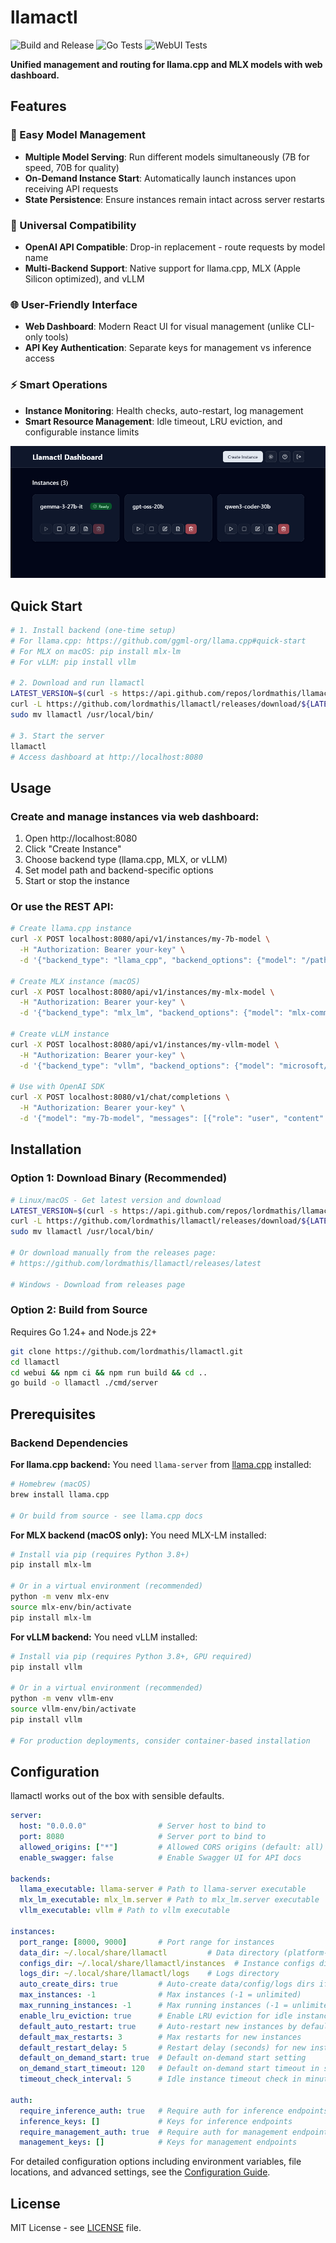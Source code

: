 # llamactl

![Build and Release](https://github.com/lordmathis/llamactl/actions/workflows/release.yaml/badge.svg) ![Go Tests](https://github.com/lordmathis/llamactl/actions/workflows/go_test.yaml/badge.svg) ![WebUI Tests](https://github.com/lordmathis/llamactl/actions/workflows/webui_test.yaml/badge.svg)

**Unified management and routing for llama.cpp and MLX models with web dashboard.**

## Features

### 🚀 Easy Model Management
- **Multiple Model Serving**: Run different models simultaneously (7B for speed, 70B for quality)
- **On-Demand Instance Start**: Automatically launch instances upon receiving API requests
- **State Persistence**: Ensure instances remain intact across server restarts

### 🔗 Universal Compatibility
- **OpenAI API Compatible**: Drop-in replacement - route requests by model name
- **Multi-Backend Support**: Native support for llama.cpp, MLX (Apple Silicon optimized), and vLLM

### 🌐 User-Friendly Interface
- **Web Dashboard**: Modern React UI for visual management (unlike CLI-only tools)
- **API Key Authentication**: Separate keys for management vs inference access

### ⚡ Smart Operations
- **Instance Monitoring**: Health checks, auto-restart, log management
- **Smart Resource Management**: Idle timeout, LRU eviction, and configurable instance limits  

![Dashboard Screenshot](docs/images/dashboard.png)

## Quick Start

```bash
# 1. Install backend (one-time setup)
# For llama.cpp: https://github.com/ggml-org/llama.cpp#quick-start
# For MLX on macOS: pip install mlx-lm
# For vLLM: pip install vllm

# 2. Download and run llamactl
LATEST_VERSION=$(curl -s https://api.github.com/repos/lordmathis/llamactl/releases/latest | grep '"tag_name":' | sed -E 's/.*"([^"]+)".*/\1/')
curl -L https://github.com/lordmathis/llamactl/releases/download/${LATEST_VERSION}/llamactl-${LATEST_VERSION}-linux-amd64.tar.gz | tar -xz
sudo mv llamactl /usr/local/bin/

# 3. Start the server
llamactl
# Access dashboard at http://localhost:8080
```

## Usage

### Create and manage instances via web dashboard:
1. Open http://localhost:8080
2. Click "Create Instance"
3. Choose backend type (llama.cpp, MLX, or vLLM)
4. Set model path and backend-specific options
5. Start or stop the instance

### Or use the REST API:
```bash
# Create llama.cpp instance
curl -X POST localhost:8080/api/v1/instances/my-7b-model \
  -H "Authorization: Bearer your-key" \
  -d '{"backend_type": "llama_cpp", "backend_options": {"model": "/path/to/model.gguf", "gpu_layers": 32}}'

# Create MLX instance (macOS)
curl -X POST localhost:8080/api/v1/instances/my-mlx-model \
  -H "Authorization: Bearer your-key" \
  -d '{"backend_type": "mlx_lm", "backend_options": {"model": "mlx-community/Mistral-7B-Instruct-v0.3-4bit"}}'

# Create vLLM instance
curl -X POST localhost:8080/api/v1/instances/my-vllm-model \
  -H "Authorization: Bearer your-key" \
  -d '{"backend_type": "vllm", "backend_options": {"model": "microsoft/DialoGPT-medium", "tensor_parallel_size": 2}}'

# Use with OpenAI SDK
curl -X POST localhost:8080/v1/chat/completions \
  -H "Authorization: Bearer your-key" \
  -d '{"model": "my-7b-model", "messages": [{"role": "user", "content": "Hello!"}]}'
```

## Installation

### Option 1: Download Binary (Recommended)

```bash
# Linux/macOS - Get latest version and download
LATEST_VERSION=$(curl -s https://api.github.com/repos/lordmathis/llamactl/releases/latest | grep '"tag_name":' | sed -E 's/.*"([^"]+)".*/\1/')
curl -L https://github.com/lordmathis/llamactl/releases/download/${LATEST_VERSION}/llamactl-${LATEST_VERSION}-$(uname -s | tr '[:upper:]' '[:lower:]')-$(uname -m).tar.gz | tar -xz
sudo mv llamactl /usr/local/bin/

# Or download manually from the releases page:
# https://github.com/lordmathis/llamactl/releases/latest

# Windows - Download from releases page
```

### Option 2: Build from Source
Requires Go 1.24+ and Node.js 22+
```bash
git clone https://github.com/lordmathis/llamactl.git
cd llamactl
cd webui && npm ci && npm run build && cd ..
go build -o llamactl ./cmd/server
```

## Prerequisites

### Backend Dependencies

**For llama.cpp backend:**
You need `llama-server` from [llama.cpp](https://github.com/ggml-org/llama.cpp) installed:

```bash
# Homebrew (macOS)
brew install llama.cpp

# Or build from source - see llama.cpp docs
```

**For MLX backend (macOS only):**
You need MLX-LM installed:

```bash
# Install via pip (requires Python 3.8+)
pip install mlx-lm

# Or in a virtual environment (recommended)
python -m venv mlx-env
source mlx-env/bin/activate
pip install mlx-lm
```

**For vLLM backend:**
You need vLLM installed:

```bash
# Install via pip (requires Python 3.8+, GPU required)
pip install vllm

# Or in a virtual environment (recommended)
python -m venv vllm-env
source vllm-env/bin/activate
pip install vllm

# For production deployments, consider container-based installation
```

## Configuration

llamactl works out of the box with sensible defaults.

```yaml
server:
  host: "0.0.0.0"                # Server host to bind to
  port: 8080                     # Server port to bind to
  allowed_origins: ["*"]         # Allowed CORS origins (default: all)
  enable_swagger: false          # Enable Swagger UI for API docs

backends:
  llama_executable: llama-server # Path to llama-server executable
  mlx_lm_executable: mlx_lm.server # Path to mlx_lm.server executable
  vllm_executable: vllm # Path to vllm executable

instances:
  port_range: [8000, 9000]       # Port range for instances
  data_dir: ~/.local/share/llamactl         # Data directory (platform-specific, see below)
  configs_dir: ~/.local/share/llamactl/instances  # Instance configs directory
  logs_dir: ~/.local/share/llamactl/logs    # Logs directory
  auto_create_dirs: true         # Auto-create data/config/logs dirs if missing
  max_instances: -1              # Max instances (-1 = unlimited)
  max_running_instances: -1      # Max running instances (-1 = unlimited)
  enable_lru_eviction: true      # Enable LRU eviction for idle instances
  default_auto_restart: true     # Auto-restart new instances by default
  default_max_restarts: 3        # Max restarts for new instances
  default_restart_delay: 5       # Restart delay (seconds) for new instances
  default_on_demand_start: true  # Default on-demand start setting
  on_demand_start_timeout: 120   # Default on-demand start timeout in seconds
  timeout_check_interval: 5      # Idle instance timeout check in minutes

auth:
  require_inference_auth: true   # Require auth for inference endpoints
  inference_keys: []             # Keys for inference endpoints
  require_management_auth: true  # Require auth for management endpoints
  management_keys: []            # Keys for management endpoints
```

For detailed configuration options including environment variables, file locations, and advanced settings, see the [Configuration Guide](docs/getting-started/configuration.md).

## License

MIT License - see [LICENSE](LICENSE) file.
